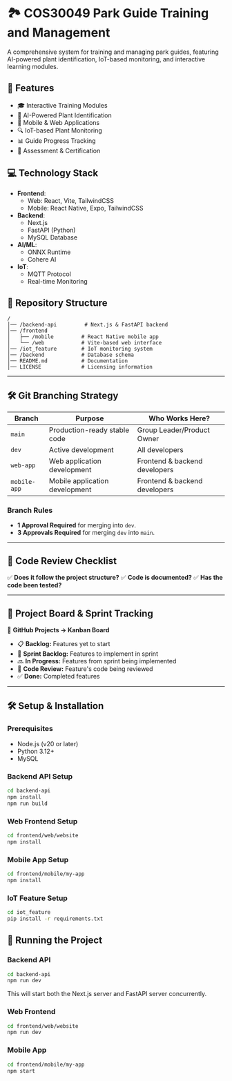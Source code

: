 # **🏞 COS30049 Park Guide Training and Management**

A comprehensive system for training and managing park guides, featuring AI-powered plant identification, IoT-based monitoring, and interactive learning modules.

## **🚀 Features**

-   🎓 Interactive Training Modules
-   🌿 AI-Powered Plant Identification
-   📱 Mobile & Web Applications
-   🔍 IoT-based Plant Monitoring
-   📊 Guide Progress Tracking
-   🎯 Assessment & Certification

## **💻 Technology Stack**

-   **Frontend**:
    -   Web: React, Vite, TailwindCSS
    -   Mobile: React Native, Expo, TailwindCSS
-   **Backend**:
    -   Next.js
    -   FastAPI (Python)
    -   MySQL Database
-   **AI/ML**:
    -   ONNX Runtime
    -   Cohere AI
-   **IoT**:
    -   MQTT Protocol
    -   Real-time Monitoring

## **📂 Repository Structure**

```
/
│── /backend-api         # Next.js & FastAPI backend
│── /frontend
│   ├── /mobile         # React Native mobile app
│   └── /web            # Vite-based web interface
│── /iot_feature        # IoT monitoring system
│── /backend            # Database schema
│── README.md           # Documentation
│── LICENSE             # Licensing information
```

---

## **🛠 Git Branching Strategy**

| **Branch**   | **Purpose**                    | **Who Works Here?**           |
| ------------ | ------------------------------ | ----------------------------- |
| `main`       | Production-ready stable code   | Group Leader/Product Owner    |
| `dev`        | Active development             | All developers                |
| `web-app`    | Web application development    | Frontend & backend developers |
| `mobile-app` | Mobile application development | Frontend & backend developers |

### **Branch Rules**

-   **1 Approval Required** for merging into `dev`.
-   **3 Approvals Required** for merging `dev` into `main`.

---

## **📝 Code Review Checklist**

✅ **Does it follow the project structure?**
✅ **Code is documented?**
✅ **Has the code been tested?**

---

## **📌 Project Board & Sprint Tracking**

📍 **GitHub Projects → Kanban Board**

-   📋 **Backlog:** Features yet to start
-   🚀 **Sprint Backlog:** Features to implement in sprint
-   🔜 **In Progress:** Features from sprint being implemented
-   🔎 **Code Review:** Feature's code being reviewed
-   ✅ **Done:** Completed features

---

## **🛠️ Setup & Installation**

### Prerequisites

-   Node.js (v20 or later)
-   Python 3.12+
-   MySQL

### Backend API Setup

```bash
cd backend-api
npm install
npm run build
```

### Web Frontend Setup

```bash
cd frontend/web/website
npm install
```

### Mobile App Setup

```bash
cd frontend/mobile/my-app
npm install
```

### IoT Feature Setup

```bash
cd iot_feature
pip install -r requirements.txt
```

## **🚀 Running the Project**

### Backend API

```bash
cd backend-api
npm run dev
```

This will start both the Next.js server and FastAPI server concurrently.

### Web Frontend

```bash
cd frontend/web/website
npm run dev
```

### Mobile App

```bash
cd frontend/mobile/my-app
npm start
```
